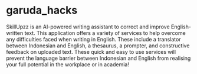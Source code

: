 # garuda_hacks
SkillUpzz is an AI-powered writing assistant to correct and improve English-written text. This application offers a variety of services to help overcome any difficulties faced when writing in English. These include a translator between Indonesian and English, a thesaurus, a prompter, and constructive feedback on uploaded text. These quick and easy to use services will prevent the language barrier between Indonesian and English from realising your full potential in the workplace or in academia!   




